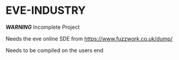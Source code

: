 # EVE-INDUSTRY

***WARNING***
Incomplete Project

Needs the eve online SDE from https://www.fuzzwork.co.uk/dump/

Needs to be compiled on the users end

